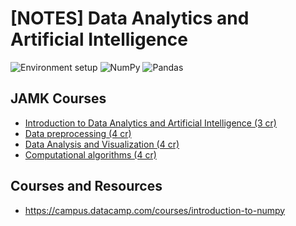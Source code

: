 # [NOTES] Data Analytics and Artificial Intelligence

![Environment setup](./enviornment/)
![NumPy]()
![Pandas]()


## JAMK Courses
- [Introduction to Data Analytics and Artificial Intelligence (3 cr)](https://hantt.pages.labranet.jamk.fi/ttc2050-material/)
- [Data preprocessing (4 cr)](https://hantt.pages.labranet.jamk.fi/data-preprocessing/)
- [Data Analysis and Visualization (4 cr)](https://ttc8040.pages.labranet.jamk.fi/da_vi_material/)
- [Computational algorithms (4 cr)](https://opetussuunnitelmat.peppi.jamk.fi/realization/41916)

## Courses and Resources
- https://campus.datacamp.com/courses/introduction-to-numpy
